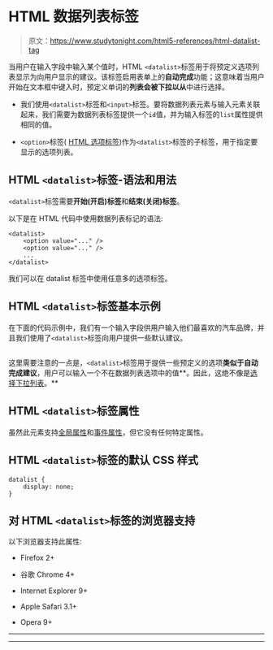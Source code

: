 # HTML 数据列表标签

> 原文：<https://www.studytonight.com/html5-references/html-datalist-tag>

当用户在输入字段中输入某个值时，HTML `<datalist>`标签用于将预定义选项列表显示为向用户显示的建议。该标签启用表单上的**自动完成**功能；这意味着当用户开始在文本框中键入时，预定义单词的**列表会被下拉以从**中进行选择。

*   我们使用`<datalist>`标签和`<input>`标签。要将数据列表元素与输入元素关联起来，我们需要为数据列表标签提供一个`id`值，并为输入标签的`list`属性提供相同的值。

*   `<option>`标签( [HTML 选项标签](https://www.studytonight.com/html5-references/html-option-tag))作为`<datalist>`标签的子标签，用于指定要显示的选项列表。

## HTML `<datalist>`标签-语法和用法

`<datalist>`标签需要**开始(开启)标签**和**结束(关闭)标签**。

以下是在 HTML 代码中使用数据列表标记的语法:

```
<datalist>
    <option value="..." />
    <option value="..." />
    ...
</datalist> 
```

我们可以在 datalist 标签中使用任意多的选项标签。

## HTML `<datalist>`标签基本示例

在下面的代码示例中，我们有一个输入字段供用户输入他们最喜欢的汽车品牌，并且我们使用了`<datalist>`标签向用户提供一些默认建议。

## 

这里需要注意的一点是，`<datalist>`标签用于提供一些预定义的选项**类似于自动完成建议**，用户可以输入一个不在数据列表选项中的值**。因此，这绝不像是[选择下拉列表](http://www.studytonight.com/html5-references/html-select-tag)。**

## HTML `<datalist>`标签属性

虽然此元素支持[全局属性](https://www.studytonight.com/html5-references/html-global-attributes)和[事件属性](https://www.studytonight.com/html5-references/html-event-attributes)，但它没有任何特定属性。

## HTML `<datalist>`标签的默认 CSS 样式

```
datalist {
    display: none;
} 
```

## 对 HTML `<datalist>`标签的浏览器支持

以下浏览器支持此属性:

*   Firefox 2+

*   谷歌 Chrome 4+

*   Internet Explorer 9+

*   Apple Safari 3.1+

*   Opera 9+

* * *

* * *